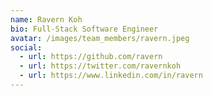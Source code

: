 ```yaml
---
name: Ravern Koh 
bio: Full-Stack Software Engineer 
avatar: /images/team_members/ravern.jpeg
social:
  - url: https://github.com/ravern
  - url: https://twitter.com/ravernkoh
  - url: https://www.linkedin.com/in/ravern 
---
```

